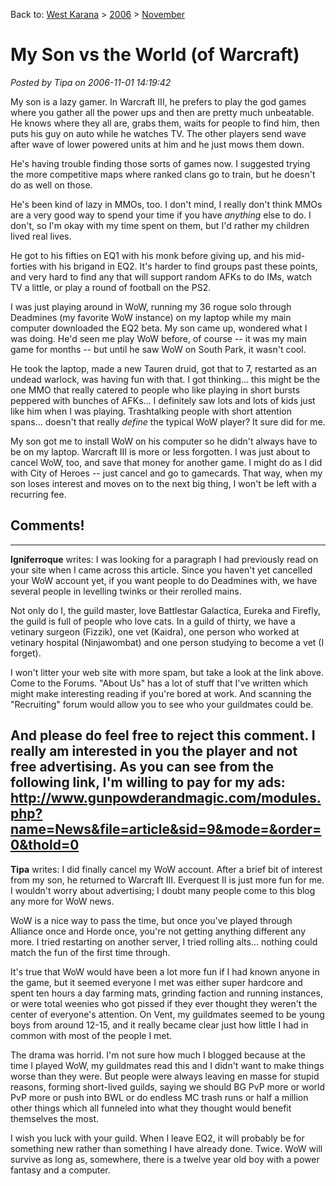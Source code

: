 Back to: [West Karana](/posts/westkarana.md) > [2006](/posts/2006/westkarana.md) > [November](./westkarana.md)
# My Son vs the World (of Warcraft)

*Posted by Tipa on 2006-11-01 14:19:42*

My son is a lazy gamer. In Warcraft III, he prefers to play the god games where you gather all the power ups and then are pretty much unbeatable. He knows where they all are, grabs them, waits for people to find him, then puts his guy on auto while he watches TV. The other players send wave after wave of lower powered units at him and he just mows them down.

He's having trouble finding those sorts of games now. I suggested trying the more competitive maps where ranked clans go to train, but he doesn't do as well on those.

He's been kind of lazy in MMOs, too. I don't mind, I really don't think MMOs are a very good way to spend your time if you have *anything* else to do. I don't, so I'm okay with my time spent on them, but I'd rather my children lived real lives.

He got to his fifties on EQ1 with his monk before giving up, and his mid-forties with his brigand in EQ2. It's harder to find groups past these points, and very hard to find any that will support random AFKs to do IMs, watch TV a little, or play a round of football on the PS2.

I was just playing around in WoW, running my 36 rogue solo through Deadmines (my favorite WoW instance) on my laptop while my main computer downloaded the EQ2 beta. My son came up, wondered what I was doing. He'd seen me play WoW before, of course -- it was my main game for months -- but until he saw WoW on South Park, it wasn't cool.

He took the laptop, made a new Tauren druid, got that to 7, restarted as an undead warlock, was having fun with that. I got thinking... this might be the one MMO that really catered to people who like playing in short bursts peppered with bunches of AFKs... I definitely saw lots and lots of kids just like him when I was playing. Trashtalking people with short attention spans... doesn't that really *define* the typical WoW player? It sure did for me.

My son got me to install WoW on his computer so he didn't always have to be on my laptop. Warcraft III is more or less forgotten.
I was just about to cancel WoW, too, and save that money for another game. I might do as I did with City of Heroes -- just cancel and go to gamecards. That way, when my son loses interest and moves on to the next big thing, I won't be left with a recurring fee.
## Comments!
---
**Igniferroque** writes: I was looking for a paragraph I had previously read on your site when I came across this article. Since you haven't yet cancelled your WoW account yet, if you want people to do Deadmines with, we have several people in levelling twinks or their rerolled mains.

Not only do I, the guild master, love Battlestar Galactica, Eureka and Firefly, the guild is full of people who love cats. In a guild of thirty, we have a vetinary surgeon (Fizzik), one vet (Kaidra), one person who worked at vetinary hospital (Ninjawombat) and one person studying to become a vet (I forget).

I won't litter your web site with more spam, but take a look at the link above. Come to the Forums. "About Us" has a lot of stuff that I've written which might make interesting reading if you're bored at work. And scanning the "Recruiting" forum would allow you to see who your guildmates could be.

And please do feel free to reject this comment. I really am interested in you the player and not free advertising. As you can see from the following link, I'm willing to pay for my ads:
http://www.gunpowderandmagic.com/modules.php?name=News&file=article&sid=9&mode=&order=0&thold=0
---
**Tipa** writes: I did finally cancel my WoW account. After a brief bit of interest from my son, he returned to Warcraft III. Everquest II is just more fun for me. I wouldn't worry about advertising; I doubt many people come to this blog any more for WoW news.

WoW is a nice way to pass the time, but once you've played through Alliance once and Horde once, you're not getting anything different any more. I tried restarting on another server, I tried rolling alts... nothing could match the fun of the first time through.

It's true that WoW would have been a lot more fun if I had known anyone in the game, but it seemed everyone I met was either super hardcore and spent ten hours a day farming mats, grinding faction and running instances, or were total weenies who got pissed if they ever thought they weren't the center of everyone's attention. On Vent, my guildmates seemed to be young boys from around 12-15, and it really became clear just how little I had in common with most of the people I met.

The drama was horrid. I'm not sure how much I blogged because at the time I played WoW, my guildmates read this and I didn't want to make things worse than they were. But people were always leaving en masse for stupid reasons, forming short-lived guilds, saying we should BG PvP more or world PvP more or push into BWL or do endless MC trash runs or half a million other things which all funneled into what they thought would benefit themselves the most.

I wish you luck with your guild. When I leave EQ2, it will probably be for something new rather than something I have already done. Twice. WoW will survive as long as, somewhere, there is a twelve year old boy with a power fantasy and a computer.
